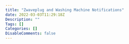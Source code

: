 ```yaml
---
title: "Zwaveplug and Washing Machine Notifications"
date: 2022-03-03T11:29:18Z
Description: ""
Tags: []
Categories: []
DisableComments: false
---
```

